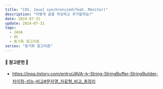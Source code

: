 ```yaml
---
title: "[OS, Java] synchronized(feat. Monitor)"
description: "어떻게 글을 작성하고 추가할까요?"
date: 2024-07-31
update: 2024-07-31
tags:
  - JAVA
  - OS
  - 동기화 알고리즘
series: "동기화 알고리즘"
---
```




#### 📖 참고문헌 📖
- https://inpa.tistory.com/entry/JAVA-☕-String-StringBuffer-StringBuilder-차이점-성능-비교#문자열_자료형_비교_총정리
